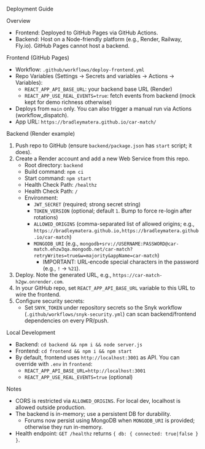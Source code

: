 Deployment Guide

Overview
- Frontend: Deployed to GitHub Pages via GitHub Actions.
- Backend: Host on a Node-friendly platform (e.g., Render, Railway, Fly.io). GitHub Pages cannot host a backend.

Frontend (GitHub Pages)
- Workflow: `.github/workflows/deploy-frontend.yml`
- Repo Variables (Settings → Secrets and variables → Actions → Variables):
  - `REACT_APP_API_BASE_URL`: your backend base URL (Render)
  - `REACT_APP_USE_REAL_EVENTS=true`: fetch events from backend (mock kept for demo richness otherwise)
- Deploys from `main` only. You can also trigger a manual run via Actions (workflow_dispatch).
- App URL: `https://bradleymatera.github.io/car-match/`

Backend (Render example)
1) Push repo to GitHub (ensure `backend/package.json` has `start` script; it does).
2) Create a Render account and add a new Web Service from this repo.
   - Root directory: `backend`
   - Build command: `npm ci`
   - Start command: `npm start`
   - Health Check Path: `/healthz`
   - Health Check Path: `/`
   - Environment:
     - `JWT_SECRET` (required; strong secret string)
     - `TOKEN_VERSION` (optional; default `1`. Bump to force re-login after rotations)
     - `ALLOWED_ORIGINS` (comma-separated list of allowed origins; e.g., `https://bradleymatera.github.io,https://bradleymatera.github.io/car-match`)
     - `MONGODB_URI` (e.g., `mongodb+srv://USERNAME:PASSWORD@car-match.ehzw3qa.mongodb.net/car-match?retryWrites=true&w=majority&appName=car-match`)
       - IMPORTANT: URL‑encode special characters in the password (e.g., `!` -> `%21`).
3) Deploy. Note the generated URL, e.g., `https://car-match-h2gw.onrender.com`.
4) In your GitHub repo, set `REACT_APP_API_BASE_URL` variable to this URL to wire the frontend.
5) Configure security secrets:
   - Set `SNYK_TOKEN` under repository secrets so the Snyk workflow (`.github/workflows/snyk-security.yml`) can scan backend/frontend dependencies on every PR/push.

Local Development
- Backend: `cd backend && npm i && node server.js`
- Frontend: `cd frontend && npm i && npm start`
- By default, frontend uses `http://localhost:3001` as API. You can override with `.env` in `frontend`:
  - `REACT_APP_API_BASE_URL=http://localhost:3001`
  - `REACT_APP_USE_REAL_EVENTS=true` (optional)

Notes
- CORS is restricted via `ALLOWED_ORIGINS`. For local dev, localhost is allowed outside production.
- The backend is in-memory; use a persistent DB for durability.
  - Forums now persist using MongoDB when `MONGODB_URI` is provided; otherwise they run in-memory.
 - Health endpoint: `GET /healthz` returns `{ db: { connected: true|false } }`.
